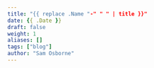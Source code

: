 ```yaml
---
title: "{{ replace .Name "-" " " | title }}"
date: {{ .Date }}
draft: false
weight: 1
aliases: []
tags: ["blog"]
author: "Sam Osborne"
---
```


